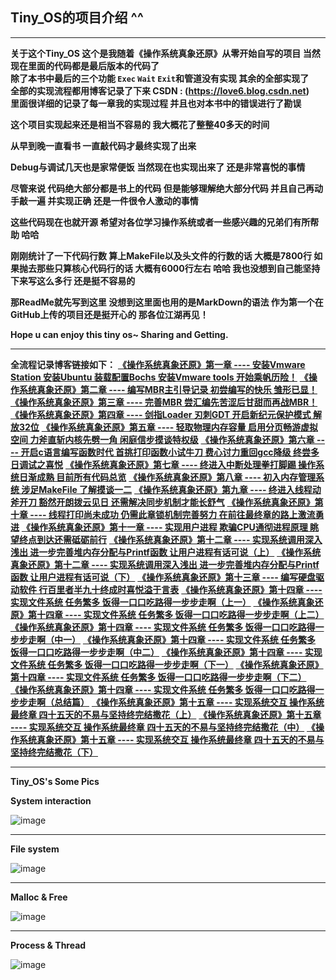 ## Tiny_OS的项目介绍 ^^

-------
**关于这个Tiny_OS 这个是我随着《操作系统真象还原》从零开始自写的项目 当然现在里面的代码都是最后版本的代码了
\
除了本书中最后的三个功能 `Exec` `Wait` `Exit`和管道没有实现 其余的全部实现了
\
全部的实现流程都用博客记录了下来 CSDN : (https://love6.blog.csdn.net) 
\
里面很详细的记录了每一章我的实现过程 并且也对本书中的错误进行了勘误**


**这个项目实现起来还是相当不容易的 我大概花了整整40多天的时间**

**从早到晚一直看书 一直敲代码才最终实现了出来**

**Debug与调试几天也是家常便饭 当然现在也实现出来了 还是非常喜悦的事情**

**尽管来说 代码绝大部分都是书上的代码 但是能够理解绝大部分代码 并且自己再动手敲一遍 并实现正确 还是一件很令人激动的事情**

**这些代码现在也就开源 希望对各位学习操作系统或者一些感兴趣的兄弟们有所帮助 哈哈**

**刚刚统计了一下代码行数 算上MakeFile以及头文件的行数的话 大概是7800行 如果抛去那些只算核心代码行的话 大概有6000行左右 哈哈 我也没想到自己能坚持下来写这么多行 还是挺不容易的**

**那ReadMe就先写到这里 没想到这里面也用的是MarkDown的语法 作为第一个在GitHub上传的项目还是挺开心的 那各位江湖再见！**

**Hope u can enjoy this tiny os~ Sharing and Getting.**

---
**全流程记录博客链接如下：**
**[《操作系统真象还原》第一章 ---- 安装Vmware Station 安装Ubuntu 装载配置Bochs 安装Vmware tools 开始乘帆历险！](https://love6.blog.csdn.net/article/details/117751327)**
**[《操作系统真象还原》第二章 ---- 编写MBR主引导记录 初尝编写的快乐 雏形已显！](https://love6.blog.csdn.net/article/details/117782012)**
**[《操作系统真象还原》第三章 ---- 完善MBR 尝汇编先苦涩后甘甜而再战MBR！](https://love6.blog.csdn.net/article/details/117813233)**
**[《操作系统真象还原》第四章 ---- 剑指Loader 刃刺GDT 开启新纪元保护模式 解放32位](https://love6.blog.csdn.net/article/details/117839108)**
**[《操作系统真象还原》第五章 ---- 轻取物理内存容量 启用分页畅游虚拟空间 力斧直斩内核先劈一角 闲庭信步摸谈特权级](https://love6.blog.csdn.net/article/details/117871478)**
**[《操作系统真象还原》第六章 ---- 开启c语言编写函数时代 首挑打印函数小试牛刀 费心讨力重回gcc降级 终尝多日调试之喜悦](https://love6.blog.csdn.net/article/details/117964307)**
**[《操作系统真象还原》第七章 ---- 终进入中断处理拳打脚踢 操作系统日渐成熟 目前所有代码总览](https://love6.blog.csdn.net/article/details/118002341)**
**[《操作系统真象还原》第八章 ---- 初入内存管理系统 涉足MakeFile 了解摸谈一二](https://love6.blog.csdn.net/article/details/119042923)**
**[《操作系统真象还原》第九章 ---- 终进入线程动斧开刀 豁然开朗拨云见日 还需解决同步机制才能长舒气](https://love6.blog.csdn.net/article/details/119107389)**
**[《操作系统真象还原》第十章 ---- 线程打印尚未成功 仍需此章锁机制完善努力 在前往最终章的路上激流勇进](https://love6.blog.csdn.net/article/details/119179925)**
**[《操作系统真象还原》第十一章 ---- 实现用户进程 欺骗CPU通彻进程原理 眺望终点到达还需砥砺前行](https://love6.blog.csdn.net/article/details/119274248)**
**[《操作系统真象还原》第十二章 ---- 实现系统调用深入浅出 进一步完善堆内存分配与Printf函数 让用户进程有话可说（上）](https://love6.blog.csdn.net/article/details/119315561)**
**[《操作系统真象还原》第十二章 ---- 实现系统调用深入浅出 进一步完善堆内存分配与Printf函数 让用户进程有话可说（下）](https://love6.blog.csdn.net/article/details/119349419)**
**[《操作系统真象还原》第十三章 ---- 编写硬盘驱动软件 行百里者半九十终成时喜悦溢于言表](https://love6.blog.csdn.net/article/details/119354851)**
**[《操作系统真象还原》第十四章 ---- 实现文件系统 任务繁多 饭得一口口吃路得一步步走啊（上一）](https://love6.blog.csdn.net/article/details/119421194)**
**[《操作系统真象还原》第十四章 ---- 实现文件系统 任务繁多 饭得一口口吃路得一步步走啊（上二）](https://love6.blog.csdn.net/article/details/119494541)**
**[《操作系统真象还原》第十四章 ---- 实现文件系统 任务繁多 饭得一口口吃路得一步步走啊（中一）](https://love6.blog.csdn.net/article/details/119523612)**
**[《操作系统真象还原》第十四章 ---- 实现文件系统 任务繁多 饭得一口口吃路得一步步走啊（中二）](https://love6.blog.csdn.net/article/details/119551196)**
**[《操作系统真象还原》第十四章 ---- 实现文件系统 任务繁多 饭得一口口吃路得一步步走啊（下一）](https://love6.blog.csdn.net/article/details/119574834)**
**[《操作系统真象还原》第十四章 ---- 实现文件系统 任务繁多 饭得一口口吃路得一步步走啊（下二）](https://love6.blog.csdn.net/article/details/119602546)**
**[《操作系统真象还原》第十四章 ---- 实现文件系统 任务繁多 饭得一口口吃路得一步步走啊（总结篇）](https://love6.blog.csdn.net/article/details/119615926)**
**[《操作系统真象还原》第十五章 ---- 实现系统交互 操作系统最终章 四十五天的不易与坚持终完结撒花（上）](https://love6.blog.csdn.net/article/details/119638450)**
**[《操作系统真象还原》第十五章 ---- 实现系统交互 操作系统最终章 四十五天的不易与坚持终完结撒花（中）](https://love6.blog.csdn.net/article/details/119672216)**
**[《操作系统真象还原》第十五章 ---- 实现系统交互 操作系统最终章 四十五天的不易与坚持终完结撒花（下）](https://love6.blog.csdn.net/article/details/119685650)**

------
**Tiny_OS's Some Pics**

**System interaction**

![image](https://user-images.githubusercontent.com/72536813/142836107-ddbf47ce-d88b-4880-a409-85e16df0a63a.png)

----
**File system**

![image](https://user-images.githubusercontent.com/72536813/142836202-77b9e15f-aa63-4436-b27a-8c7db1e3fb62.png)

----
**Malloc & Free**

![image](https://user-images.githubusercontent.com/72536813/142834974-eebdb794-5375-480f-90b5-20983a1cf86b.png)

----
**Process & Thread**

![image](https://user-images.githubusercontent.com/72536813/142835202-425d822c-1a54-45c3-8240-a84a30619d2b.png)







